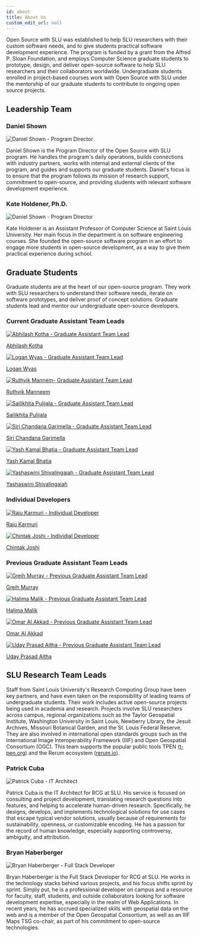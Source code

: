 ```yaml
---
id: about
title: About Us
custom_edit_url: null
---
```


Open Source with SLU was established to help SLU researchers with their custom software needs, and to give students practical software development experience. The program is funded by a grant from the Alfred P. Sloan Foundation, and employs Computer Science graduate students to prototype, design, and deliver open-source software to help SLU researchers and their collaborators worldwide. Undergraduate students enrolled in project-based courses work with Open Source with SLU under the mentorship of our graduate students to contribute to ongoing open source projects.

## Leadership Team

### Daniel Shown
<div className="Lead">
    <img src="/img/daniel.jpg" alt="Daniel Shown - Program Director" className="LeadImage"/>
</div>

Daniel Shown is the Program Director of the Open Source with SLU program. He handles the program's daily operations, builds connections with industry partners, works with internal and external clients of the program, and guides and supports our graduate students. Daniel's focus is to ensure that the program follows its mission of research support, commitment to open-source, and providing students with relevant software development experience.

### Kate Holdener, Ph.D.

<div className="Lead">
    <img src="/img/kate.png" alt="Daniel Shown - Program Director" className="LeadImage"/>
</div>

Kate Holdener is an Assistant Professor of Computer Science at Saint Louis University. Her main focus in the department is on software engineering courses. She founded the open-source software program in an effort to engage more students in open-source development, as a way to give them practical experience during school.

## Graduate Students

Graduate students are at the heart of our open-sour​ce program. They work with SLU researchers to understand their software needs, iterate on software prototypes, and deliver proof of concept solutions. Graduate students lead and mentor our undergraduate open-source developers.

### Current Graduate Assistant Team Leads
<div className="techLeadsGrid">
<div className="techLead">
<a href = "https://github.com/AbhilashKotha">
    <img src="/img/abhilash_avatar.jpg" alt="Abhilash Kotha - Graduate Assistant Team Lead" className="teamLeadImage"/>
        <p>Abhilash Kotha</p>
        </a>
    </div>
<div className="techLead">
<a href = "https://github.com/loganwyas">
    <img src="/img/logan_avatar.jpg" alt="Logan Wyas - Graduate Assistant Team Lead" className="teamLeadImage"/>
        <p>Logan Wyas</p>
        </a>
    </div>
    <div className="techLead">
    <a href= "https://github.com/ruthvikm">
    <img src="/img/ruthvik_avatar.png" alt="Ruthvik Mannem- Graduate Assistant Team Lead" className="teamLeadImage"/>
        <p>Ruthvik Manneem</p>
        </a>
    </div>
<div className="techLead">
<a href = "https://github.com/LikhitaPulijala">
    <img src="/img/likhita-avatar.jpg" alt="Sailikhita Pulijala - Graduate Assistant Team Lead" className="teamLeadImage"/>
        <p>Sailikhita Pulijala</p>
        </a>
    </div>
    <div className="techLead">
    <a href="https://github.com/SiriChandanaGarimella">
    <img src="/img/siri_avatar.jpg" alt="Siri Chandana Garimella - Graduate Assistant Team Lead" className="teamLeadImage"/>
        <p>Siri Chandana Garimella</p>
        </a>
    </div>
 <div className="techLead">
 <a href ="https://yashb196.github.io/yashb196/">
    <img src="/img/yash_avatar1.jpg" alt="Yash Kamal Bhatia - Graduate Assistant Team Lead" className="teamLeadImage"/>
        <p>
        Yash Kamal Bhatia</p>
        </a>
    </div>
     <div className="techLead">
     <a href = "https://github.com/yashaswini-slu">
    <img src="/img/yashaswini_avatar.jpg" alt="Yashaswini Shivalingaiah - Graduate Assistant Team Lead" className="teamLeadImage"/>
        <p>Yashaswini Shivalingaiah</p>
        </a>
    </div>
    </div>

### Individual Developers

<div className="techLeadsGrid">
<div className="techLead">
<a href = "https://github.com/rkarmuri">
    <img src="/img/raju_avatar.jpeg" alt="Raju Karmuri - Individual Developer" className="teamLeadImage"/>
        <p>Raju Karmuri</p>
        </a>
    </div>
<div className="techLead">
<a href = "https://github.com/chintakjoshi">
    <img src="/img/chintak_avatar1.JPG" alt="Chintak Joshi - Individial Developer" className="teamLeadImage"/>
        <p>Chintak Joshi</p>
        </a>
    </div>
    </div>

### Previous Graduate Assistant Team Leads

<div className="techLeadsGrid">
 <div className="techLead">
 <a href = "https://github.com/GreihMurray">
    <img src="/img/greih.jpg" alt="Greih Murray - Previous Graduate Assistant Team Lead" className="teamLeadImage"/>
        <p>Greih Murray</p>
        </a>
    </div>
    <div className="techLead">
    <a href = "https://github.com/HalimaMalik">
    <img src="/img/halima.jpg" alt="Halima Malik - Previous Graduate Assistant Team Lead" className="teamLeadImage"/>
        <p>Halima Malik</p>
        </a>
    </div>
    <div className="techLead">
    <a href = "https://github.com/OmarAlAkkad">
    <img src="/img/Omar.jpg" alt="Omar Al Akkad - Previous Graduate Assistant Team Lead" className="teamLeadImage"/>
        <p>Omar Al Akkad</p>
        </a>
    </div>
    <div className="techLead">
    <a href = "https://github.com/aithaprasad">
    <img src="/img/uday.jpg" alt="Uday Prasad Aitha - Previous Graduate Assistant Team Lead" className="teamLeadImage"/>
        <p>Uday Prasad Aitha</p>
        </a>
    </div>
    </div>


    


## SLU Research Team Leads

Staff from Saint Louis University's Research Computing Group have been key partners, and have even taken on the responsibility of leading teams of undergraduate students. Their work includes active open-source projects being used in academia and research. Projects involve SLU researchers across campus, regional organizations such as the Taylor Geospatial Institute, Washington University in Saint Louis, Newberry Library, the Jesuit Archives, Missouri Botanical Garden, and the St. Louis Federal Reserve. They are also involved in international open standards groups such as the International Image Interoperability Framework (IIIF) and Open Geospatial Consortium (OGC). This team supports the popular public tools TPEN ([t-pen.org](https://t-pen.org)) and the Rerum ecosystem ([rerum.io](https://rerum.io)).

### Patrick Cuba

<div className="Lead">
    <img src="/img/patrick_avatar1.jpg" alt="Patrick Cuba - IT Architect" className="LeadImage"/>
</div>


Patrick Cuba is the IT Architect for RCG at SLU. His service is focused on consulting and project development, translating research questions into features, and helping to accelerate human-driven research. Specifically, he designs, develops, and implements technological solutions for use cases that escape typical vendor solutions, usually because of requirements for sustainability, openness, or customizable encoding. He has a passion for the record of human knowledge, especially supporting controversy, ambiguity, and attribution.

### Bryan Haberberger

<div className="Lead">
    <img src="/img/bryan_avatar.jpeg" alt="Bryan Haberberger - Full Stack Developer" className="LeadImage"/>
</div>

Bryan Haberberger is the Full Stack Developer for RCG at SLU. He works in the technology stacks behind various projects, and his focus shifts sprint by sprint. Simply put, he is a professional developer on campus and a resource for faculty, staff, students, and outside collaborators looking for software development expertise, especially in the realm of Web Applications. In recent years, he has accrued specialized skills with geospatial data on the web and is a member of the Open Geospatial Consortium, as well as an IIIF Maps TSG co-chair, as part of his commitment to open-source technologies.
